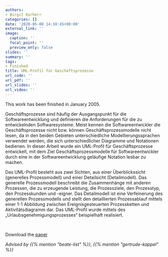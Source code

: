 ```yaml
---
authors:
- Birgit Korherr
categories: []
date: '2020-05-08 14:38:45+00:00'
external_link: ''
image:
  caption: ''
  focal_point: ''
  preview_only: false
slides: ''
summary: ''
tags:
- Finished
title: UML-Profil für Geschäftsprozesse
url_code: ''
url_pdf: ''
url_slides: ''
url_video: ''
---
```


This work has been finished in January 2005.

Geschäftsprozesse sind häufig der Ausgangspunkt für die Softwareentwicklung und definieren die Anforderungen für die zu entwickelnden Softwaresysteme. Meist kennen die Softwareentwickler die Geschäftsprozesse nicht bzw. können Geschäftsprozessmodelle nicht lesen, da in den beiden Gebieten unterschiedliche Modellierungssprachen verwendet werden, die sich unterschiedlicher Diagramme und Notationen bedienen. In dieser Arbeit wurde ein UML-Profil für Geschäftsprozesse entwickelt, mit dem Ziel Geschäftsprozessmodelle für Softwareentwickler durch eine in der Softwareentwicklung geläufige Notation lesbar zu machen.

Das UML-Profil besteht aus zwei Sichten, aus einer Überblickssicht (generelles Prozessmodell) und einer Detailsicht (Detailmodell). Das generelle Prozessmodell beschreibt die Zusammenhänge mit anderen Prozessen, die zu erzeugende Leistung, die Prozessziele, den Prozesstyp, den Prozesskunden und -eigner. Das Detailmodell ist eine Verfeinerung des generellen Prozessmodells und stellt den detaillierten Prozessablauf mittels einer 1-1 Abbildung zwischen Ereignisgesteuerten Prozessketten und Aktivitätsdiagramm dar. Das UML-Profil wurde mittels des „Urlaubsgenehmigungsprozesses“ beispielhaft realisiert.

&nbsp;

 Download the [paper](https://www.big.tuwien.ac.at/app/uploads/2016/10/Korherr_papers.pdf)

*Advised by {{% mention "beate-list" %}}, {{% mention "gertrude-kappel" %}}*